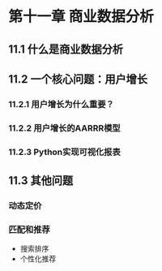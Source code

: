 # 第十一章 商业数据分析

## 11.1 什么是商业数据分析

## 11.2 一个核心问题：用户增长

### 11.2.1 用户增长为什么重要？

### 11.2.2 用户增长的AARRR模型

### 11.2.3 Python实现可视化报表


## 11.3 其他问题

### 动态定价

### 匹配和推荐

- 搜索排序
- 个性化推荐